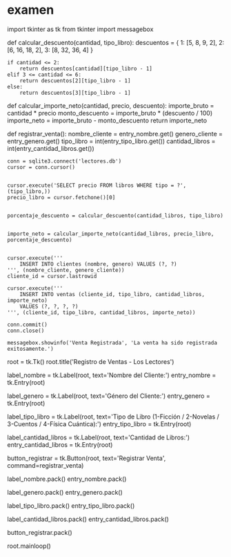 # examen

import tkinter as tk
from tkinter import messagebox


def calcular_descuento(cantidad, tipo_libro):
    descuentos = {
        1: [5, 8, 9, 2],
        2: [6, 16, 18, 2],
        3: [8, 32, 36, 4]
    }

    if cantidad <= 2:
        return descuentos[cantidad][tipo_libro - 1]
    elif 3 <= cantidad <= 6:
        return descuentos[2][tipo_libro - 1]
    else:
        return descuentos[3][tipo_libro - 1]

def calcular_importe_neto(cantidad, precio, descuento):
    importe_bruto = cantidad * precio
    monto_descuento = importe_bruto * (descuento / 100)
    importe_neto = importe_bruto - monto_descuento
    return importe_neto

def registrar_venta():
    nombre_cliente = entry_nombre.get()
    genero_cliente = entry_genero.get()
    tipo_libro = int(entry_tipo_libro.get())
    cantidad_libros = int(entry_cantidad_libros.get())

    conn = sqlite3.connect('lectores.db')
    cursor = conn.cursor()

  
    cursor.execute('SELECT precio FROM libros WHERE tipo = ?', (tipo_libro,))
    precio_libro = cursor.fetchone()[0]

  
    porcentaje_descuento = calcular_descuento(cantidad_libros, tipo_libro)

  
    importe_neto = calcular_importe_neto(cantidad_libros, precio_libro, porcentaje_descuento)

  
    cursor.execute('''
        INSERT INTO clientes (nombre, genero) VALUES (?, ?)
    ''', (nombre_cliente, genero_cliente))
    cliente_id = cursor.lastrowid

    cursor.execute('''
        INSERT INTO ventas (cliente_id, tipo_libro, cantidad_libros, importe_neto) 
        VALUES (?, ?, ?, ?)
    ''', (cliente_id, tipo_libro, cantidad_libros, importe_neto))

    conn.commit()
    conn.close()

    messagebox.showinfo('Venta Registrada', 'La venta ha sido registrada exitosamente.')


root = tk.Tk()
root.title('Registro de Ventas - Los Lectores')


label_nombre = tk.Label(root, text='Nombre del Cliente:')
entry_nombre = tk.Entry(root)

label_genero = tk.Label(root, text='Género del Cliente:')
entry_genero = tk.Entry(root)

label_tipo_libro = tk.Label(root, text='Tipo de Libro (1-Ficción / 2-Novelas / 3-Cuentos / 4-Física Cuántica):')
entry_tipo_libro = tk.Entry(root)

label_cantidad_libros = tk.Label(root, text='Cantidad de Libros:')
entry_cantidad_libros = tk.Entry(root)

button_registrar = tk.Button(root, text='Registrar Venta', command=registrar_venta)


label_nombre.pack()
entry_nombre.pack()

label_genero.pack()
entry_genero.pack()

label_tipo_libro.pack()
entry_tipo_libro.pack()

label_cantidad_libros.pack()
entry_cantidad_libros.pack()

button_registrar.pack()


root.mainloop()
